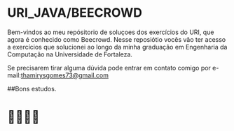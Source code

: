 # URI_JAVA/BEECROWD

Bem-vindos ao meu repósitorio de soluçoes dos exercícios do URI, que agora é conhecido como Beecrowd.
Nesse reposiótio vocês vão ter acesso a exercícios que solucionei ao longo da minha graduação em Engenharia da Computação na Universidade de Fortaleza.

Se precisarem tirar alguma dúvida pode entrar em contato comigo por e-mail:thamirysgomes73@gmail.com

##Bons estudos.
# 👩‍💻👨‍💻
